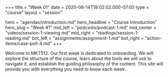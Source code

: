 +++
title = "Week 01"
date = 2020-06-14T18:02:02.000-07:00
type = "course"
layout = "session"

hero = "agendas/introduction.md"
hero_headline = "Course Introduction"
hero_slug = "Week #1"
mid_left = "podcasts/podcast-1.md"
mid_center = "videos/session-1-viewing.md"
mid_right = "readings/session-1-reading.md"
bot_left = "assignments/assignment-1.md"
bot_right = "action-items/case-poll-4.md"
+++

Welcome to MKT512. Our first week is dedicated to onboarding. We will explore the structure of the course, learn about the tools we will use to navigate it, and establish the guiding philosophy of the content. This site will provide you with everything you need to know each week.